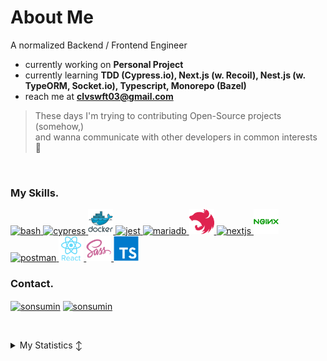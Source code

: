 # About Me

A normalized Backend / Frontend Engineer

- currently working on **Personal Project**
- currently learning **TDD (Cypress.io), Next.js (w. Recoil), Nest.js (w. TypeORM, Socket.io), Typescript, Monorepo (Bazel)**
- reach me at **clvswft03@gmail.com**

> These days I'm trying to contributing Open-Source projects (somehow,)\
> and wanna communicate with other developers in common interests 💬

&nbsp;

<h3 align="left">My Skills.</h3>
<p align="left"> <a href="https://www.gnu.org/software/bash/" target="_blank" rel="noreferrer"> <img src="https://www.vectorlogo.zone/logos/gnu_bash/gnu_bash-icon.svg" alt="bash" width="40" height="40"/> </a> <a href="https://www.cypress.io" target="_blank" rel="noreferrer"> <img src="https://raw.githubusercontent.com/simple-icons/simple-icons/6e46ec1fc23b60c8fd0d2f2ff46db82e16dbd75f/icons/cypress.svg" alt="cypress" width="40" height="40"/> </a> <a href="https://www.docker.com/" target="_blank" rel="noreferrer"> <img src="https://raw.githubusercontent.com/devicons/devicon/master/icons/docker/docker-original-wordmark.svg" alt="docker" width="40" height="40"/> </a> <a href="https://jestjs.io" target="_blank" rel="noreferrer"> <img src="https://www.vectorlogo.zone/logos/jestjsio/jestjsio-icon.svg" alt="jest" width="40" height="40"/> </a> <a href="https://mariadb.org/" target="_blank" rel="noreferrer"> <img src="https://www.vectorlogo.zone/logos/mariadb/mariadb-icon.svg" alt="mariadb" width="40" height="40"/> </a> <a href="https://nestjs.com/" target="_blank" rel="noreferrer"> <img src="https://raw.githubusercontent.com/devicons/devicon/master/icons/nestjs/nestjs-plain.svg" alt="nestjs" width="40" height="40"/> </a> <a href="https://nextjs.org/" target="_blank" rel="noreferrer"> <img src="https://cdn.worldvectorlogo.com/logos/nextjs-2.svg" alt="nextjs" width="40" height="40"/> </a> <a href="https://www.nginx.com" target="_blank" rel="noreferrer"> <img src="https://raw.githubusercontent.com/devicons/devicon/master/icons/nginx/nginx-original.svg" alt="nginx" width="40" height="40"/> </a> <a href="https://postman.com" target="_blank" rel="noreferrer"> <img src="https://www.vectorlogo.zone/logos/getpostman/getpostman-icon.svg" alt="postman" width="40" height="40"/> </a> <a href="https://reactjs.org/" target="_blank" rel="noreferrer"> <img src="https://raw.githubusercontent.com/devicons/devicon/master/icons/react/react-original-wordmark.svg" alt="react" width="40" height="40"/> </a> <a href="https://sass-lang.com" target="_blank" rel="noreferrer"> <img src="https://raw.githubusercontent.com/devicons/devicon/master/icons/sass/sass-original.svg" alt="sass" width="40" height="40"/> </a> <a href="https://www.typescriptlang.org/" target="_blank" rel="noreferrer"> <img src="https://raw.githubusercontent.com/devicons/devicon/master/icons/typescript/typescript-original.svg" alt="typescript" width="40" height="40"/> </a> </p>

<h3 align="left">Contact.</h3>
<p align="left"> <a href="https://linkedin.com/in/sonsumin" target="blank"><img align="center" src="https://raw.githubusercontent.com/rahuldkjain/github-profile-readme-generator/master/src/images/icons/Social/github.svg" alt="sonsumin" height="30" width="40" /></a> <a href="https://linkedin.com/in/sonsumin" target="blank"><img align="center" src="https://raw.githubusercontent.com/rahuldkjain/github-profile-readme-generator/master/src/images/icons/Social/linked-in-alt.svg" alt="sonsumin" height="30" width="40" /></a>
</p>

&nbsp;

<details>
 <summary>My Statistics ↕️</summary>

<!--START_SECTION:waka-->
![Code Time](http://img.shields.io/badge/Code%20Time-764%20hrs%2030%20mins-blue)

![Profile Views](http://img.shields.io/badge/Profile%20Views-0-blue)

**🐱 My GitHub Data** 

> 🏆 1,113 Contributions in the Year 2022
 > 
> 📦 12.5 MB Used in GitHub's Storage 
 > 
> 💼 Opted to Hire
 > 
> 📜 327 Public Repositories 
 > 
> 🔑 101 Private Repositories  
 > 
**I'm an Early 🐤** 

```text
🌞 Morning    30 commits     █████░░░░░░░░░░░░░░░░░░░░   21.28% 
🌆 Daytime    43 commits     ███████░░░░░░░░░░░░░░░░░░   30.5% 
🌃 Evening    45 commits     ████████░░░░░░░░░░░░░░░░░   31.91% 
🌙 Night      23 commits     ████░░░░░░░░░░░░░░░░░░░░░   16.31%

```
📅 **I'm Most Productive on Thursday** 

```text
Monday       25 commits     ████░░░░░░░░░░░░░░░░░░░░░   17.73% 
Tuesday      15 commits     ██░░░░░░░░░░░░░░░░░░░░░░░   10.64% 
Wednesday    25 commits     ████░░░░░░░░░░░░░░░░░░░░░   17.73% 
Thursday     42 commits     ███████░░░░░░░░░░░░░░░░░░   29.79% 
Friday       15 commits     ██░░░░░░░░░░░░░░░░░░░░░░░   10.64% 
Saturday     6 commits      █░░░░░░░░░░░░░░░░░░░░░░░░   4.26% 
Sunday       13 commits     ██░░░░░░░░░░░░░░░░░░░░░░░   9.22%

```


📊 **This Week I Spent My Time On** 

```text
⌚︎ Time Zone: Asia/Seoul

💬 Programming Languages: 
Kotlin                   25 hrs 6 mins       ████████████████████░░░░░   79.94% 
Other                    5 hrs 9 mins        ████░░░░░░░░░░░░░░░░░░░░░   16.45% 
JSON                     25 mins             ░░░░░░░░░░░░░░░░░░░░░░░░░   1.37% 
Bash                     18 mins             ░░░░░░░░░░░░░░░░░░░░░░░░░   1.0% 
YAML                     8 mins              ░░░░░░░░░░░░░░░░░░░░░░░░░   0.46%

🔥 Editors: 
IntelliJ                 25 hrs 44 mins      ████████████████████░░░░░   81.95% 
Browser                  5 hrs 9 mins        ████░░░░░░░░░░░░░░░░░░░░░   16.45% 
Neovim                   30 mins             ░░░░░░░░░░░░░░░░░░░░░░░░░   1.61%

💻 Operating System: 
Linux                    31 hrs 25 mins      █████████████████████████   100.0%

```

**I Mostly Code in JavaScript** 

```text
JavaScript               20 repos            ██████░░░░░░░░░░░░░░░░░░░   25.64% 
TypeScript               18 repos            █████░░░░░░░░░░░░░░░░░░░░   23.08% 
Shell                    9 repos             ███░░░░░░░░░░░░░░░░░░░░░░   11.54% 
CSS                      7 repos             ██░░░░░░░░░░░░░░░░░░░░░░░   8.97% 
Python                   6 repos             ██░░░░░░░░░░░░░░░░░░░░░░░   7.69%

```


**Timeline**

![Chart not found](https://raw.githubusercontent.com/todaypp/todaypp/master/charts/bar_graph.png) 


 Last Updated on 22/05/2022 15:06:27 UTC
<!--END_SECTION:waka-->
</details>
